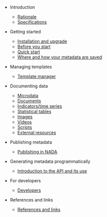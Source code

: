 * Introduction

    * [Rationale](rationale.md)
    * [Specifications](about.md)

* Getting started

    * [Installation and upgrade](installation.md)
    * [Before you start](before_you_start.md)
    * [Quick start](quick-start.md)
    * [Where and how your metadata are saved](saved_metadata.md)

* Managing templates

   * [Template manager](managing_templates.md)

* Documenting data

    * [Microdata](template-manager/microdata.md)
    * [Documents](template-manager/document.md)
    * [Indicators/time series](template-manager/indicator.md)
    * [Statistical tables](template-manager/table.md)
    * [Images](template-manager/image.md)
    * [Videos](template-manager/video.md)
    * [Scripts](template-manager/script.md)
    * [External resources](template-manager/external_resource.md)

* Publishing metadata 

    * [Publishing in NADA](publish_to_nada.md)

* Generating metadata programmatically

    * [Introduction to the API and its use](programmatic.md)

* For developers

    * [Developers](developers.md)

* References and links

    * [References and links](references.md)
